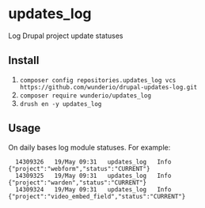 # updates_log
Log Drupal project update statuses

## Install

1. `composer config repositories.updates_log vcs https://github.com/wunderio/drupal-updates-log.git`
2. `composer require wunderio/updates_log`
3. `drush en -y updates_log`

## Usage

On daily bases log module statuses.
For example:

```
  14309326   19/May 09:31   updates_log   Info       {"project":"webform","status":"CURRENT"}
  14309325   19/May 09:31   updates_log   Info       {"project":"warden","status":"CURRENT"}
  14309324   19/May 09:31   updates_log   Info       {"project":"video_embed_field","status":"CURRENT"}
```
